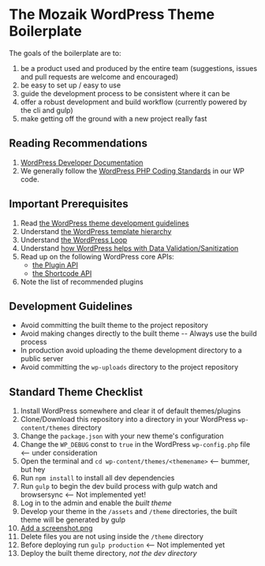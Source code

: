 # The Mozaik WordPress Theme Boilerplate

The goals of the boilerplate are to:

1. be a product used and produced by the entire team (suggestions, issues and pull requests are welcome and encouraged)
1. be easy to set up / easy to use
1. guide the development  process to be consistent where it can be
1. offer a robust development and build workflow (currently powered by the cli and gulp)
1. make getting off the ground with a new project really fast

## Reading Recommendations

1. [WordPress Developer Documentation](http://codex.wordpress.org/Developer_Documentation)
1. We generally follow the [WordPress PHP Coding Standards](https://make.wordpress.org/core/handbook/coding-standards/php/) in our WP code.

## Important Prerequisites

1. Read [the WordPress theme development guidelines](http://codex.wordpress.org/Theme_Development)
1. Understand [the WordPress template hierarchy](http://codex.wordpress.org/images/9/96/wp-template-hierarchy.jpg)
1. Understand [the WordPress Loop](http://codex.wordpress.org/The_Loop)
1. Understand [how WordPress helps with Data Validation/Sanitization](http://codex.wordpress.org/Data_Validation)
1. Read up on the following WordPress core APIs:
	- [the Plugin API](http://codex.wordpress.org/Plugin_API)
	- [the Shortcode API](http://codex.wordpress.org/Shortcode_API)
1. Note the list of recommended plugins

## Development Guidelines

- Avoid committing the built theme to the project repository
- Avoid making changes directly to the built theme -- Always use the build process
- In production avoid uploading the theme development directory to a public server
- Avoid committing the `wp-uploads` directory to the project repository

## Standard Theme Checklist

1. Install WordPress somewhere and clear it of default themes/plugins
1. Clone/Download this repository into a directory in your WordPress `wp-content/themes` directory
1. Change the `package.json` with your new theme's configuration
1. Change the `WP_DEBUG` const to `true` in the WordPress `wp-config.php` file <-- under consideration
1. Open the terminal and `cd wp-content/themes/<themename>` <-- bummer, but hey
1. Run `npm install` to install all dev dependencies
1. Run `gulp` to begin the dev build process with gulp watch and browsersync <-- Not implemented yet!
1. Log in to the admin and enable the *built theme*
1. Develop your theme in the `/assets` and `/theme` directories, the built theme will be generated by gulp
1. [Add a screenshot.png](http://codex.wordpress.org/Theme_Development#Screenshot)
1. Delete files you are not using inside the `/theme` directory
1. Before deploying run `gulp production` <-- Not implemented yet
1. Deploy the built theme directory, *not the dev directory*